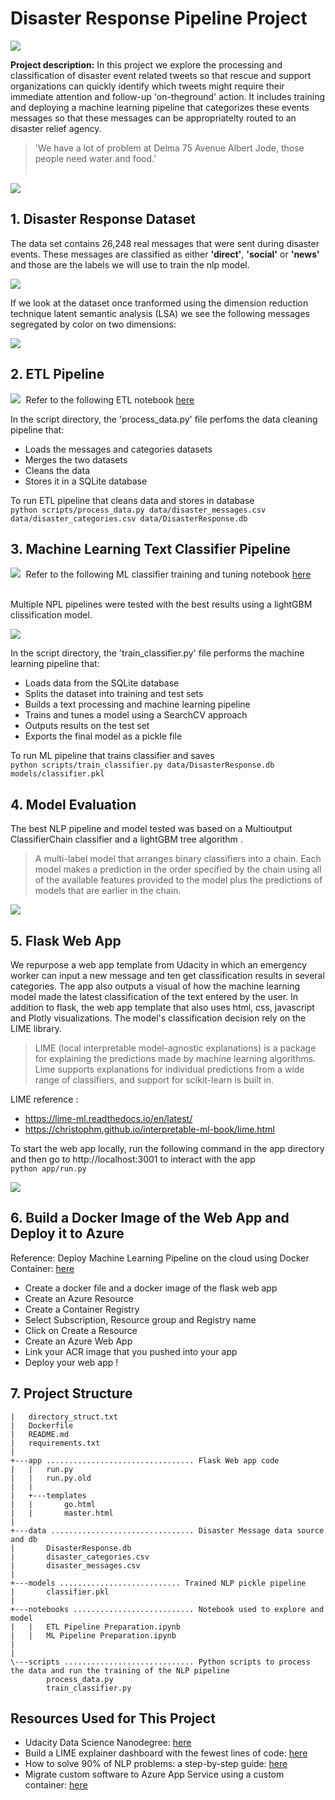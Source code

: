 # Disaster Response Pipeline Project


<kbd> <img src="https://github.com/ChristopherCochet/Disaster-Message-NLP-Pipeline/blob/master/images/project-overview.PNG"/> </kbd>


**Project description:** In this project we explore the processing and classification of disaster event related tweets so that rescue and support organizations can quickly identify which tweets might require their immediate attention and follow-up 'on-theground' action.  It includes training and deploying a machine learning pipeline that categorizes these events messages so that these messages can be appropriatelty routed to an disaster relief agency.<br>

> 'We have a lot of problem at Delma 75 Avenue Albert Jode, those people need water and food.' <br><br>

<kbd> <img src="https://github.com/ChristopherCochet/Disaster-Message-NLP-Pipeline/blob/master/images/App-demo.gif"/> </kbd>


## 1. Disaster Response Dataset

 The data set contains 26,248 real messages that were sent during disaster events. These messages are classified as either **'direct'**, **'social'** or **'news'** and those are the labels we will use to train the nlp model.

<kbd> <img src="https://github.com/ChristopherCochet/Disaster-Message-NLP-Pipeline/blob/master/images/dataset-1.PNG"/> </kbd>

 If we look at the dataset once tranformed using the dimension reduction technique latent semantic analysis (LSA) we see the following messages segregated by color on two dimensions: 

<kbd> <img src="https://github.com/ChristopherCochet/Disaster-Message-NLP-Pipeline/blob/master/images/dataset-lsa.PNG"/> </kbd>

## 2. ETL Pipeline

<kbd> <img src="https://christophercochet.github.io/Market-Basket-Analysis/images/jupyter.png"/> </kbd>
Refer to the following ETL notebook [here](https://github.com/ChristopherCochet/Disaster-Message-NLP-Pipeline/blob/master/notebooks/ETL%20Pipeline%20Preparation.ipynb)

In the script directory, the 'process_data.py' file perfoms the data cleaning pipeline that:

* Loads the messages and categories datasets
* Merges the two datasets
* Cleans the data
* Stores it in a SQLite database <br>

To run ETL pipeline that cleans data and stores in database <br>
    ```python scripts/process_data.py data/disaster_messages.csv data/disaster_categories.csv data/DisasterResponse.db```

## 3. Machine Learning Text Classifier Pipeline

<kbd> <img src="https://christophercochet.github.io/Market-Basket-Analysis/images/jupyter.png"/> </kbd>
Refer to the following ML classifier training and tuning notebook [here](http://localhost:8888/notebooks/Disaster-Recovery-Message_Classification/notebooks/ML%20Pipeline%20Preparation.ipynb)

<br> Multiple NPL pipelines were tested with the best results using a lightGBM clissification model. <br>

<kbd> <img src="https://github.com/ChristopherCochet/Disaster-Message-NLP-Pipeline/blob/master/images/model-pipelines.PNG"/> </kbd>


In the script directory, the 'train_classifier.py' file performs the machine learning pipeline that:

* Loads data from the SQLite database
* Splits the dataset into training and test sets
* Builds a text processing and machine learning pipeline
* Trains and tunes a model using a SearchCV approach 
* Outputs results on the test set
* Exports the final model as a pickle file

To run ML pipeline that trains classifier and saves <br>
    ```python scripts/train_classifier.py data/DisasterResponse.db models/classifier.pkl```  


## 4. Model Evaluation
The best NLP pipeline and model tested was based on a Multioutput ClassifierChain classifier and a lightGBM tree algorithm .

> A multi-label model that arranges binary classifiers into a chain.
> Each model makes a prediction in the order specified by the chain using all of the available features provided to the model plus the predictions of models that are earlier in the chain.<br>


<kbd> <img src="https://github.com/ChristopherCochet/Disaster-Message-NLP-Pipeline/blob/master/images/classification-report.PNG"/> </kbd>

## 5. Flask Web App
We repurpose a web app template from Udacity in which an emergency worker can input a new message and ten get classification results in several categories. The app also outputs a visual of how the machine learning model made the latest classification of the text entered by the user. 
In addition to flask, the web app template that also uses html, css, javascript and Plotly visualizations. The model's classification decision rely on the LIME library.

> LIME (local interpretable model-agnostic explanations) is a package for explaining the predictions made by machine learning algorithms. 
> Lime supports explanations for individual predictions from a wide range of classifiers, and support for scikit-learn is built in.

LIME reference :
* https://lime-ml.readthedocs.io/en/latest/ <br>
* https://christophm.github.io/interpretable-ml-book/lime.html <br>

To start the web app locally, run the following command in the app directory and then go to http://localhost:3001 to interact with the app <br>
```python app/run.py```

<kbd> <img src="https://github.com/ChristopherCochet/Disaster-Message-NLP-Pipeline/blob/master/images/classification-result.PNG"/> </kbd>


## 6. Build a Docker Image of the Web App and Deploy it to Azure

Reference: Deploy Machine Learning Pipeline on the cloud using Docker Container: [here](https://towardsdatascience.com/deploy-machine-learning-pipeline-on-cloud-using-docker-container-bec64458dc01) 

* Create a docker file and a docker image of the flask web app
* Create an Azure Resource
* Create a Container Registry
* Select Subscription, Resource group and Registry name
* Click on Create a Resource
* Create an Azure Web App 
* Link your ACR image that you pushed into your app
* Deploy your web app !

## 7. Project Structure


    |   directory_struct.txt
    |   Dockerfile
    |   README.md
    |   requirements.txt
    |   
    +---app ................................. Flask Web app code
    |   |   run.py
    |   |   run.py.old
    |   |   
    |   +---templates
    |   |       go.html
    |   |       master.html
    |           
    +---data ................................ Disaster Message data source and db
    |       DisasterResponse.db
    |       disaster_categories.csv
    |       disaster_messages.csv
    |             
    +---models ........................... Trained NLP pickle pipeline
    |       classifier.pkl
    |       
    +---notebooks ........................... Notebook used to explore and model
    |   |   ETL Pipeline Preparation.ipynb
    |   |   ML Pipeline Preparation.ipynb
    |      
    |           
    \---scripts ............................. Python scripts to process the data and run the training of the NLP pipeline
            process_data.py
            train_classifier.py
        

## Resources Used for This Project
* Udacity Data Science Nanodegree: [here](https://www.udacity.com/course/data-scientist-nanodegree--nd025) <br>
* Build a LIME explainer dashboard with the fewest lines of code: [here](https://towardsdatascience.com/build-a-lime-explainer-dashboard-with-the-fewest-lines-of-code-bfe12e4592d4) <br>
* How to solve 90% of NLP problems: a step-by-step guide: [here](https://blog.insightdatascience.com/how-to-solve-90-of-nlp-problems-a-step-by-step-guide-fda605278e4e) <br>
* Migrate custom software to Azure App Service using a custom container: [here](https://docs.microsoft.com/en-us/azure/app-service/tutorial-custom-container?pivots=container-linux)







